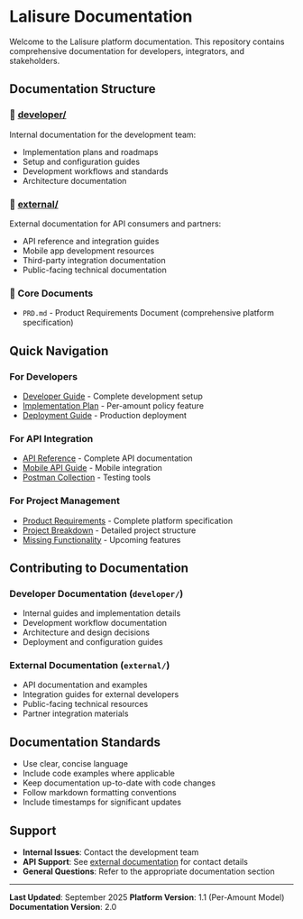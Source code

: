 # Lalisure Documentation

Welcome to the Lalisure platform documentation. This repository contains comprehensive documentation for developers, integrators, and stakeholders.

## Documentation Structure

### 📁 [developer/](./developer/)
Internal documentation for the development team:
- Implementation plans and roadmaps
- Setup and configuration guides
- Development workflows and standards
- Architecture documentation

### 📁 [external/](./external/)
External documentation for API consumers and partners:
- API reference and integration guides
- Mobile app development resources
- Third-party integration documentation
- Public-facing technical documentation

### 📄 Core Documents
- `PRD.md` - Product Requirements Document (comprehensive platform specification)

## Quick Navigation

### For Developers
- [Developer Guide](./developer/DEVELOPER_GUIDE.md) - Complete development setup
- [Implementation Plan](./developer/per-amount-policy-implementation-plan.md) - Per-amount policy feature
- [Deployment Guide](./developer/DEPLOYMENT_README.md) - Production deployment

### For API Integration
- [API Reference](./external/API_REFERENCE.md) - Complete API documentation
- [Mobile API Guide](./external/MOBILE_API_DOCUMENTATION.md) - Mobile integration
- [Postman Collection](./external/CUSTOMER_API_ENDPOINTS_POSTMAN.md) - Testing tools

### For Project Management
- [Product Requirements](./PRD.md) - Complete platform specification
- [Project Breakdown](./developer/project_breakdown.md) - Detailed project structure
- [Missing Functionality](./developer/MISSING_FUNCTIONALITY.md) - Upcoming features

## Contributing to Documentation

### Developer Documentation (`developer/`)
- Internal guides and implementation details
- Development workflow documentation
- Architecture and design decisions
- Deployment and configuration guides

### External Documentation (`external/`)
- API documentation and examples
- Integration guides for external developers
- Public-facing technical resources
- Partner integration materials

## Documentation Standards

- Use clear, concise language
- Include code examples where applicable
- Keep documentation up-to-date with code changes
- Follow markdown formatting conventions
- Include timestamps for significant updates

## Support

- **Internal Issues**: Contact the development team
- **API Support**: See [external documentation](./external/README.md) for contact details
- **General Questions**: Refer to the appropriate documentation section

---

**Last Updated**: September 2025
**Platform Version**: 1.1 (Per-Amount Model)
**Documentation Version**: 2.0